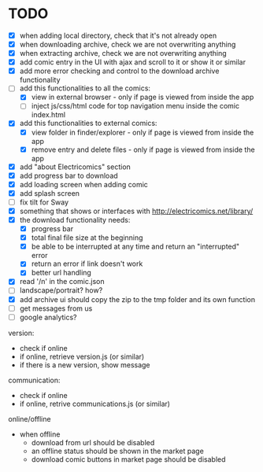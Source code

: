 # TODO

* [x] when adding local directory, check that it's not already open
* [x] when downloading archive, check we are not overwriting anything
* [x] when extracting archive, check we are not overwriting anything
* [x] add comic entry in the UI with ajax and scroll to it or show it or similar
* [x] add more error checking and control to the download archive functionality
* [ ] add this functionalities to all the comics:
  * [x] view in external browser - only if page is viewed from inside the app
  * [ ] inject js/css/html code for top navigation menu inside the comic index.html
* [x] add this functionalities to external comics:
  * [x] view folder in finder/explorer - only if page is viewed from inside the app
  * [x] remove entry and delete files - only if page is viewed from inside the app
* [x] add "about Electricomics" section
* [x] add progress bar to download
* [x] add loading screen when adding comic
* [x] add splash screen
* [ ] fix tilt for Sway
* [x] something that shows or interfaces with http://electricomics.net/library/
* [x] the download functionality needs:
  * [x] progress bar
  * [x] total final file size at the beginning
  * [x] be able to be interrupted at any time and return an "interrupted" error
  * [x] return an error if link doesn't work
  * [x] better url handling
* [x] read '/n' in the comic.json
* [ ] landscape/portrait? how?
* [x] add archive ui should copy the zip to the tmp folder and its own function
* [ ] get messages from us
* [ ] google analytics?

version:
* check if online
* if online, retrieve version.js (or similar)
* if there is a new version, show message

communication:
* check if online
* if online, retrive communications.js (or similar)

online/offline
* when offline
  * download from url should be disabled
  * an offline status should be shown in the market page
  * download comic buttons in market page should be disabled

